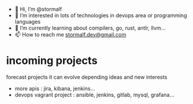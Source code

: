 - 👋 Hi, I’m @stormalf
- 👀 I’m interested in lots of technologies in devops area or programming languages
- 🌱 I’m currently learning about compilers, go, rust, antlr, llvm...
- 📫 How to reach me stormalf.dev@gmail.com

# incoming projects 

forecast projects it can evolve depending ideas and new interests
- more apis : jira, kibana, jenkins...
- devops vagrant project : ansible, jenkins, gitlab, mysql, grafana...
